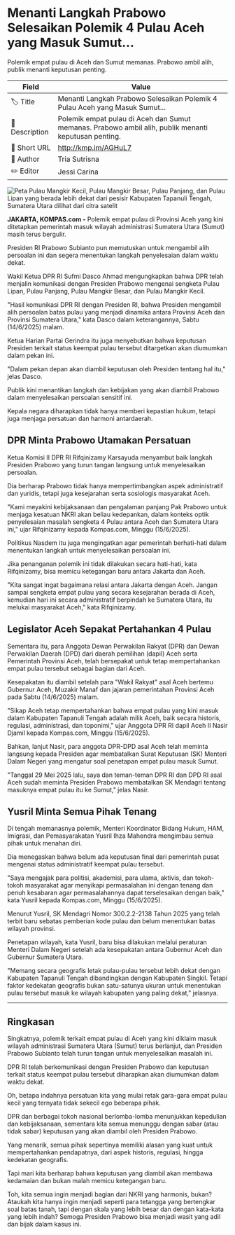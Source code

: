 # Menanti Langkah Prabowo Selesaikan Polemik 4 Pulau Aceh yang Masuk Sumut...

Polemik empat pulau di Aceh dan Sumut memanas. Prabowo ambil alih, publik menanti keputusan penting.

| Field         | Value                                                       |
|---------------|-------------------------------------------------------------|
| 🏷️ Title       | Menanti Langkah Prabowo Selesaikan Polemik 4 Pulau Aceh yang Masuk Sumut... |
| 📝 Description | Polemik empat pulau di Aceh dan Sumut memanas. Prabowo ambil alih, publik menanti keputusan penting. |
| 🔗 Short URL   | http://kmp.im/AGHuL7 |
| 👤 Author      | Tria Sutrisna |
| ✏️ Editor      | Jessi Carina |

![Peta Pulau Mangkir Kecil, Pulau Mangkir Besar, Pulau Panjang, dan Pulau Lipan yang berada lebih dekat dari pesisir Kabupaten Tapanuli Tengah, Sumatera Utara dilihat dari citra satelit](https://asset.kompas.com/crops/KJDblenzZ9DZoTjYzy7kVWxNJgQ=/0x0:0x0/750x500/data/photo/2025/06/12/684a35e10e254.jpg)

**JAKARTA, KOMPAS.com -** Polemik empat pulau di Provinsi Aceh yang kini ditetapkan pemerintah masuk wilayah administrasi Sumatera Utara (Sumut) masih terus bergulir.

Presiden RI Prabowo Subianto pun memutuskan untuk mengambil alih persoalan ini dan segera menentukan langkah penyelesaian dalam waktu dekat.

Wakil Ketua DPR RI Sufmi Dasco Ahmad mengungkapkan bahwa DPR telah menjalin komunikasi dengan Presiden Prabowo mengenai sengketa Pulau Lipan, Pulau Panjang, Pulau Mangkir Besar, dan Pulau Mangkir Kecil.

"Hasil komunikasi DPR RI dengan Presiden RI, bahwa Presiden mengambil alih persoalan batas pulau yang menjadi dinamika antara Provinsi Aceh dan Provinsi Sumatera Utara,\" kata Dasco dalam keterangannya, Sabtu (14/6/2025) malam.

Ketua Harian Partai Gerindra itu juga menyebutkan bahwa keputusan Presiden terkait status keempat pulau tersebut ditargetkan akan diumumkan dalam pekan ini.

"Dalam pekan depan akan diambil keputusan oleh Presiden tentang hal itu," jelas Dasco.

Publik kini menantikan langkah dan kebijakan yang akan diambil Prabowo dalam menyelesaikan persoalan sensitif ini.

Kepala negara diharapkan tidak hanya memberi kepastian hukum, tetapi juga menjaga persatuan dan harmoni antardaerah.

## DPR Minta Prabowo Utamakan Persatuan 

Ketua Komisi II DPR RI Rifqinizamy Karsayuda menyambut baik langkah Presiden Prabowo yang turun tangan langsung untuk menyelesaikan persoalan.

Dia berharap Prabowo tidak hanya mempertimbangkan aspek administratif dan yuridis, tetapi juga kesejarahan serta sosiologis masyarakat Aceh.

"Kami meyakini kebijaksanaan dan pengalaman panjang Pak Prabowo untuk menjaga kesatuan NKRI akan beliau kedepankan, dalam konteks optik penyelesaian masalah sengketa 4 Pulau antara Aceh dan Sumatera Utara ini," ujar Rifqinizamy kepada Kompas.com, Minggu (15/6/2025).

Politikus Nasdem itu juga mengingatkan agar pemerintah berhati-hati dalam menentukan langkah untuk menyelesaikan persoalan ini.

Jika penanganan polemik ini tidak dilakukan secara hati-hati, kata Rifqinizamy, bisa memicu ketegangan baru antara Jakarta dan Aceh.

"Kita sangat ingat bagaimana relasi antara Jakarta dengan Aceh. Jangan sampai sengketa empat pulau yang secara kesejarahan berada di Aceh, kemudian hari ini secara administratif berpindah ke Sumatera Utara, itu melukai masyarakat Aceh," kata Rifqinizamy.

## Legislator Aceh Sepakat Pertahankan 4 Pulau

Sementara itu, para Anggota Dewan Perwakilan Rakyat (DPR) dan Dewan Perwakilan Daerah (DPD) dari daerah pemilihan (dapil) Aceh serta Pemerintah Provinsi Aceh, telah bersepakat untuk tetap mempertahankan empat pulau tersebut sebagai bagian dari Aceh.

Kesepakatan itu diambil setelah para "Wakil Rakyat" asal Aceh bertemu Gubernur Aceh, Muzakir Manaf dan jajaran pemerintahan Provinsi Aceh pada Sabtu (14/6/2025) malam.

"Sikap Aceh tetap mempertahankan bahwa empat pulau yang kini masuk dalam Kabupaten Tapanuli Tengah adalah milik Aceh, baik secara historis, regulasi, administrasi, dan toponimi," ujar Anggota DPR RI dapil Aceh II Nasir Djamil kepada Kompas.com, Minggu (15/6/2025).

Bahkan, lanjut Nasir, para anggota DPR-DPD asal Aceh telah meminta langsung kepada Presiden agar membatalkan Surat Keputusan (SK) Menteri Dalam Negeri yang mengatur soal penetapan empat pulau masuk Sumut.

"Tanggal 29 Mei 2025 lalu, saya dan teman-teman DPR RI dan DPD RI asal Aceh sudah meminta Presiden Prabowo membatalkan SK Mendagri tentang masuknya empat pulau itu ke Sumut," jelas Nasir.

## Yusril Minta Semua Pihak Tenang

Di tengah memanasnya polemik, Menteri Koordinator Bidang Hukum, HAM, Imigrasi, dan Pemasyarakatan Yusril Ihza Mahendra mengimbau semua pihak untuk menahan diri.

Dia menegaskan bahwa belum ada keputusan final dari pemerintah pusat mengenai status administratif keempat pulau tersebut.

"Saya mengajak para politisi, akademisi, para ulama, aktivis, dan tokoh-tokoh masyarakat agar menyikapi permasalahan ini dengan tenang dan penuh kesabaran agar permasalahannya dapat terselesaikan dengan baik,\" kata Yusril kepada Kompas.com, Minggu (15/6/2025).

Menurut Yusril, SK Mendagri Nomor 300.2.2-2138 Tahun 2025 yang telah terbit baru sebatas pemberian kode pulau dan belum menentukan batas wilayah provinsi.

Penetapan wilayah, kata Yusril, baru bisa dilakukan melalui peraturan Menteri Dalam Negeri setelah ada kesepakatan antara Gubernur Aceh dan Gubernur Sumatera Utara.

"Memang secara geografis letak pulau-pulau tersebut lebih dekat dengan Kabupaten Tapanuli Tengah dibandingkan dengan Kabupaten Singkil. Tetapi faktor kedekatan geografis bukan satu-satunya ukuran untuk menentukan pulau tersebut masuk ke wilayah kabupaten yang paling dekat,\" jelasnya.

---
## Ringkasan

Singkatnya, polemik terkait empat pulau di Aceh yang kini diklaim masuk wilayah administrasi Sumatera Utara (Sumut) terus berlanjut, dan Presiden Prabowo Subianto telah turun tangan untuk menyelesaikan masalah ini.

 DPR RI telah berkomunikasi dengan Presiden Prabowo dan keputusan terkait status keempat pulau tersebut diharapkan akan diumumkan dalam waktu dekat.



Oh, betapa indahnya persatuan kita yang mulai retak gara-gara empat pulau kecil yang ternyata tidak sekecil ego beberapa pihak.

 DPR dan berbagai tokoh nasional berlomba-lomba menunjukkan kepedulian dan kebijaksanaan, sementara kita semua menunggu dengan sabar (atau tidak sabar) keputusan yang akan diambil oleh Presiden Prabowo.

 Yang menarik, semua pihak sepertinya memiliki alasan yang kuat untuk mempertahankan pendapatnya, dari aspek historis, regulasi, hingga kedekatan geografis.

 Tapi mari kita berharap bahwa keputusan yang diambil akan membawa kedamaian dan bukan malah memicu ketegangan baru.

 Toh, kita semua ingin menjadi bagian dari NKRI yang harmonis, bukan? Ataukah kita hanya ingin menjadi seperti para tetangga yang bertengkar soal batas tanah, tapi dengan skala yang lebih besar dan dengan kata-kata yang lebih indah? Semoga Presiden Prabowo bisa menjadi wasit yang adil dan bijak dalam kasus ini.
